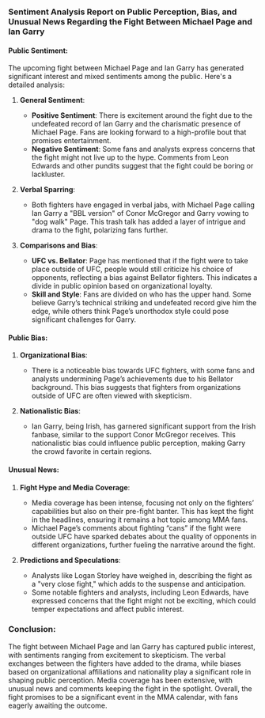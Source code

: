 ### Sentiment Analysis Report on Public Perception, Bias, and Unusual News Regarding the Fight Between Michael Page and Ian Garry

#### Public Sentiment:
The upcoming fight between Michael Page and Ian Garry has generated significant interest and mixed sentiments among the public. Here's a detailed analysis:

1. **General Sentiment**:
   - **Positive Sentiment**: There is excitement around the fight due to the undefeated record of Ian Garry and the charismatic presence of Michael Page. Fans are looking forward to a high-profile bout that promises entertainment.
   - **Negative Sentiment**: Some fans and analysts express concerns that the fight might not live up to the hype. Comments from Leon Edwards and other pundits suggest that the fight could be boring or lackluster.

2. **Verbal Sparring**:
   - Both fighters have engaged in verbal jabs, with Michael Page calling Ian Garry a "BBL version" of Conor McGregor and Garry vowing to "dog walk" Page. This trash talk has added a layer of intrigue and drama to the fight, polarizing fans further.

3. **Comparisons and Bias**:
   - **UFC vs. Bellator**: Page has mentioned that if the fight were to take place outside of UFC, people would still criticize his choice of opponents, reflecting a bias against Bellator fighters. This indicates a divide in public opinion based on organizational loyalty.
   - **Skill and Style**: Fans are divided on who has the upper hand. Some believe Garry’s technical striking and undefeated record give him the edge, while others think Page’s unorthodox style could pose significant challenges for Garry.

#### Public Bias:
1. **Organizational Bias**:
   - There is a noticeable bias towards UFC fighters, with some fans and analysts undermining Page’s achievements due to his Bellator background. This bias suggests that fighters from organizations outside of UFC are often viewed with skepticism.

2. **Nationalistic Bias**:
   - Ian Garry, being Irish, has garnered significant support from the Irish fanbase, similar to the support Conor McGregor receives. This nationalistic bias could influence public perception, making Garry the crowd favorite in certain regions.

#### Unusual News:
1. **Fight Hype and Media Coverage**:
   - Media coverage has been intense, focusing not only on the fighters’ capabilities but also on their pre-fight banter. This has kept the fight in the headlines, ensuring it remains a hot topic among MMA fans.
   - Michael Page’s comments about fighting “cans” if the fight were outside UFC have sparked debates about the quality of opponents in different organizations, further fueling the narrative around the fight.

2. **Predictions and Speculations**:
   - Analysts like Logan Storley have weighed in, describing the fight as a "very close fight," which adds to the suspense and anticipation.
   - Some notable fighters and analysts, including Leon Edwards, have expressed concerns that the fight might not be exciting, which could temper expectations and affect public interest.

### Conclusion:
The fight between Michael Page and Ian Garry has captured public interest, with sentiments ranging from excitement to skepticism. The verbal exchanges between the fighters have added to the drama, while biases based on organizational affiliations and nationality play a significant role in shaping public perception. Media coverage has been extensive, with unusual news and comments keeping the fight in the spotlight. Overall, the fight promises to be a significant event in the MMA calendar, with fans eagerly awaiting the outcome.